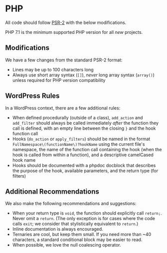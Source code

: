 # PHP

All code should follow [PSR-2](https://github.com/php-fig/fig-standards/blob/master/accepted/PSR-2-coding-style-guide.md) with the below modifications.

PHP 7.1 is the minimum supported PHP version for all _new_ projects.

## Modifications

We have a few changes from the standard PSR-2 format:

+ Lines may be up to 100 characters long
+ Always use short array syntax (`[]`), _never_ long array syntax (`array()`) unless required for PHP version compatibility

## WordPress Rules

In a WordPress context, there are a few additional rules:

+ When defined procedurally (outside of a class), `add_action` and `add_filter` should always be called immediately _after_ the function they call is defined, with an empty line between the closing `}` and the hook function call
+ Hooks (`do_action` or `apply_filters`) should be named in the format `FullNamespace\(functionName\)?hookName` using the current file's namespace, the name of the function call containing the hook (when the hook is called from within a function), and a descriptive camelCased hook name
+ Hooks should be documented with a phpdoc docblock that describes the purpose of the hook, available parameters, and the return type (for filters)

## Additional Recommendations

We also make the following recommendations and suggestions:

+ When your return type is `void`, the function should explicitly call `return;`. Never omit a `return`. (The only exception is for cases where the code calls `exit`; we consider that stylistically equivalent to `return`.)
+ Inline documentation is always encouraged.
+ Ternaries are cool, but keep them small. If you need more than ~40 characters, a standard conditional block may be easier to read.
+ When possible, we love the null coalescing operator.
